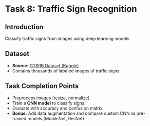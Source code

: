 
# Task 8: Traffic Sign Recognition

## Introduction
Classify traffic signs from images using deep learning models.

## Dataset
- **Source:** [GTSRB Dataset (Kaggle)](https://www.kaggle.com/)  
- Contains thousands of labeled images of traffic signs.

## Task Completion Points
- Preprocess images (resize, normalize).  
- Train a **CNN model** to classify signs.  
- Evaluate with accuracy and confusion matrix.  
- **Bonus:** Add data augmentation and compare custom CNN vs pre-trained models (MobileNet, ResNet).  
